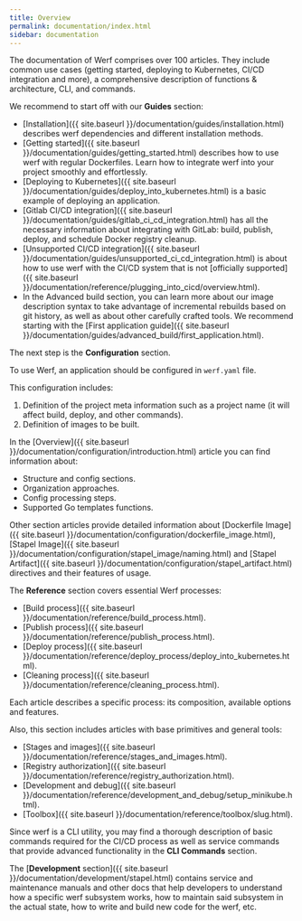 ```yaml
---
title: Overview
permalink: documentation/index.html
sidebar: documentation
---
```


The documentation of Werf comprises over 100 articles. They include common use cases (getting started, deploying to Kubernetes, CI/CD integration and more), a comprehensive description of functions & architecture, CLI, and commands.

We recommend to start off with our **Guides** section:

- [Installation]({{ site.baseurl }}/documentation/guides/installation.html) describes werf dependencies and different installation methods.
- [Getting started]({{ site.baseurl }}/documentation/guides/getting_started.html) describes how to use werf with regular Dockerfiles. Learn how to integrate werf into your project smoothly and effortlessly.
- [Deploying to Kubernetes]({{ site.baseurl }}/documentation/guides/deploy_into_kubernetes.html) is a basic example of deploying an application.
- [Gitlab CI/CD integration]({{ site.baseurl }}/documentation/guides/gitlab_ci_cd_integration.html) has all the necessary information about integrating with GitLab: build, publish, deploy, and schedule Docker registry cleanup.
- [Unsupported CI/CD integration]({{ site.baseurl }}/documentation/guides/unsupported_ci_cd_integration.html) is about how to use werf with the CI/CD system that is not [officially supported]({{ site.baseurl }}/documentation/reference/plugging_into_cicd/overview.html).
- In the Advanced build section, you can learn more about our image description syntax to take advantage of incremental rebuilds based on git history, as well as about other carefully crafted tools. We recommend starting with the [First application guide]({{ site.baseurl }}/documentation/guides/advanced_build/first_application.html).

The next step is the **Configuration** section.

To use Werf, an application should be configured in `werf.yaml` file.

This configuration includes:

1. Definition of the project meta information such as a project name (it will affect build, deploy, and other commands).
2. Definition of images to be built.

In the [Overview]({{ site.baseurl }}/documentation/configuration/introduction.html) article you can find information about:

* Structure and config sections.
* Organization approaches.
* Config processing steps.
* Supported Go templates functions.

Other section articles provide detailed information about [Dockerfile Image]({{ site.baseurl }}/documentation/configuration/dockerfile_image.html), [Stapel Image]({{ site.baseurl }}/documentation/configuration/stapel_image/naming.html) and [Stapel Artifact]({{ site.baseurl }}/documentation/configuration/stapel_artifact.html) directives and their features of usage.

The **Reference** section covers essential Werf processes:

* [Build process]({{ site.baseurl }}/documentation/reference/build_process.html).
* [Publish process]({{ site.baseurl }}/documentation/reference/publish_process.html).
* [Deploy process]({{ site.baseurl }}/documentation/reference/deploy_process/deploy_into_kubernetes.html).
* [Cleaning process]({{ site.baseurl }}/documentation/reference/cleaning_process.html).

Each article describes a specific process: its composition, available options and features.

Also, this section includes articles with base primitives and general tools:

* [Stages and images]({{ site.baseurl }}/documentation/reference/stages_and_images.html).
* [Registry authorization]({{ site.baseurl }}/documentation/reference/registry_authorization.html).
* [Development and debug]({{ site.baseurl }}/documentation/reference/development_and_debug/setup_minikube.html).
* [Toolbox]({{ site.baseurl }}/documentation/reference/toolbox/slug.html).

Since werf is a CLI utility, you may find a thorough description of basic commands required for the CI/CD process as well as service commands that provide advanced functionality in the **CLI Commands** section.

The [**Development** section]({{ site.baseurl }}/documentation/development/stapel.html) contains service and maintenance manuals and other docs that help developers to understand how a specific werf subsystem works, how to maintain said subsystem in the actual state, how to write and build new code for the werf, etc.
